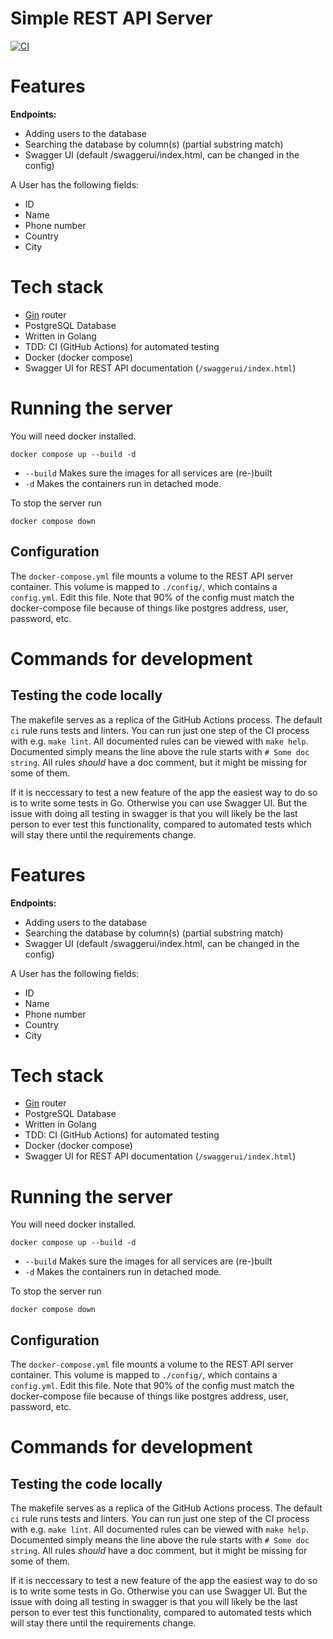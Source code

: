 # Simple REST API Server

[![CI](https://github.com/m-kuzmin/simple-rest-api/actions/workflows/ci.yml/badge.svg?branch=main)](https://github.com/m-kuzmin/simple-rest-api/actions/workflows/ci.yml)

# Features

**Endpoints:**
- Adding users to the database
- Searching the database by column(s) (partial substring match)
- Swagger UI (default /swaggerui/index.html, can be changed in the config)

A User has the following fields:

- ID
- Name
- Phone number
- Country
- City

# Tech stack

- [Gin](https://github.com/gin-gonic/gin) router
- PostgreSQL Database
- Written in Golang
- TDD: CI (GitHub Actions) for automated testing
- Docker (docker compose)
- Swagger UI for REST API documentation (`/swaggerui/index.html`)

# Running the server

You will need docker installed.

```shell
docker compose up --build -d
```

- `--build` Makes sure the images for all services are (re-)built
- `-d` Makes the containers run in detached mode.

To stop the server run

```shell
docker compose down
```

## Configuration

The `docker-compose.yml` file mounts a volume to the REST API server container. This volume is mapped to `./config/`,
which contains a `config.yml`. Edit this file. Note that 90% of the config must match the docker-compose file because of
things like postgres address, user, password, etc.

# Commands for development

## Testing the code locally

The makefile serves as a replica of the GitHub Actions process. The default `ci` rule runs tests and linters. You can
run just one step of the CI process with e.g. `make lint`. All documented rules can be viewed with `make help`. 
Documented simply means the line above the rule starts with `# Some doc string`. All rules *should* have a doc comment,
but it might be missing for some of them.

If it is neccessary to test a new feature of the app the easiest way to do so is to write some tests in Go. Otherwise
you can use Swagger UI. But the issue with doing all testing in swagger is that you will likely be the last person to
ever test this functionality, compared to automated tests which will stay there until the requirements change.

# Features

**Endpoints:**
- Adding users to the database
- Searching the database by column(s) (partial substring match)
- Swagger UI (default /swaggerui/index.html, can be changed in the config)

A User has the following fields:

- ID
- Name
- Phone number
- Country
- City

# Tech stack

- [Gin](https://github.com/gin-gonic/gin) router
- PostgreSQL Database
- Written in Golang
- TDD: CI (GitHub Actions) for automated testing
- Docker (docker compose)
- Swagger UI for REST API documentation (`/swaggerui/index.html`)

# Running the server

You will need docker installed.

```shell
docker compose up --build -d
```

- `--build` Makes sure the images for all services are (re-)built
- `-d` Makes the containers run in detached mode.

To stop the server run

```shell
docker compose down
```

## Configuration

The `docker-compose.yml` file mounts a volume to the REST API server container. This volume is mapped to `./config/`,
which contains a `config.yml`. Edit this file. Note that 90% of the config must match the docker-compose file because of
things like postgres address, user, password, etc.

# Commands for development

## Testing the code locally

The makefile serves as a replica of the GitHub Actions process. The default `ci` rule runs tests and linters. You can
run just one step of the CI process with e.g. `make lint`. All documented rules can be viewed with `make help`. 
Documented simply means the line above the rule starts with `# Some doc string`. All rules *should* have a doc comment,
but it might be missing for some of them.

If it is neccessary to test a new feature of the app the easiest way to do so is to write some tests in Go. Otherwise
you can use Swagger UI. But the issue with doing all testing in swagger is that you will likely be the last person to
ever test this functionality, compared to automated tests which will stay there until the requirements change.
